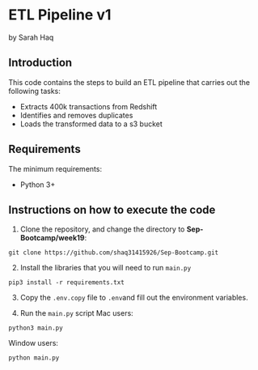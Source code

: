 # ETL Pipeline v1
by Sarah Haq

## Introduction
This code contains the steps to build an ETL pipeline that carries out the following tasks:
- Extracts 400k transactions from Redshift
- Identifies and removes duplicates
- Loads the transformed data to a s3 bucket

## Requirements
The minimum requirements:
- Python 3+

## Instructions on how to execute the code

1. Clone the repository, and change the directory to **Sep-Bootcamp/week19**:
```
git clone https://github.com/shaq31415926/Sep-Bootcamp.git
```

2. Install the libraries that you will need to run `main.py`
```
pip3 install -r requirements.txt
```

3. Copy the `.env.copy` file to `.env`and fill out the environment variables.


4. Run the `main.py` script
Mac users:
```
python3 main.py
```

Window users:
```
python main.py
```